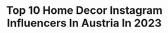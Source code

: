 ---
title: Top 10 Home Decor Instagram Influencers In Austria In 2023
description: >-
  Find top home decor Instagram influencers in Austria in 2023. Most popular hashtags: #homedecor #interior #interiordesign #vienna.
platform: Instagram
hits: 20
text_top: See the best Instagram influencers on inBeat.
text_bottom: Our database aggregates 20 Instagram influencers like this in Austria for you to work with.
profiles:
  - username: "valentina.layr"
    fullname: >-
      VALENTINA | Vintage heart 🤍
    bio: >-
      Fashion Posts| Edits | Streetwear #outfits | mostly thrifted Tiktok @valentina_layr 🕊 located in Austria 🤍 Vintage shop @vacvintage 👇🏽
    location: "Austria"
    followers: 6588
    engagement: 711
    commentsToLikes: 0.067847
    id: ckap1tyjfw4w40i78ajfnglm9
    verified: false
    hashtags: "#wien, #homedecor, #vienna, #flohmarktfund"
  - username: "theflyingdress"
    fullname: >-
      Iris 🤍
    bio: >-
      🌍 life is short & the world is wide 💫 📍 based in Vienna, Austria 💌 theflyingdress@outlook.com
    location: "Austria"
    followers: 3667
    engagement: 561
    commentsToLikes: 0.117959
    id: ck0w74t5ibre20i19j6ddt4hi
    verified: false
    hashtags: "#weihnachtszauber, #dubrovnikoldtown, #christmas, #weihnachten"
  - username: "alesandrion.artist"
    fullname: >-
      ALESANDRION
    bio: >-
      Creator of Frescoes, Paintings, Designs & Fashion ALESANDRION's COLLECTION @alesandrions Shop @ my Boutique ➡️
    location: "Austria"
    followers: 2718
    engagement: 546
    commentsToLikes: 0.060867
    id: ck9hb692afkbf0j78xunto4ul
    verified: false
    hashtags: "#mural, #pillows, #interiorblogger, #cushions"
  - username: "dora_maria_satora"
    fullname: >-
      Dora Maria Satora
    bio: >-
      ❤Vienna❤ Am besten kommt man mit dem Leben zurecht, wenn man es schön findet...
    location: "Austria"
    followers: 50093
    engagement: 452
    commentsToLikes: 0.025742
    id: ck8t7xg71iazp0j782a1yi8u4
    verified: false
    hashtags: "#interiorinspo, #interior2you, #easterdecor, #kitchendesign"
  - username: "heartblood"
    fullname: >-
      Raphaela Fuchs, MA
    bio: >-
      Vienna based Blogger Mail: raphaela@followaustria.management 🎤 Podcast: „Hart aber Herzlich“ 🎬 TikTok: Helloheartblood & Clubhouse: heartblood
    location: "Austria"
    followers: 44074
    engagement: 171
    commentsToLikes: 0.063570
    id: ck8tcz88p191w0j780bgjf2gy
    verified: false
    hashtags: "#outfitinspo, #interior, #autumnoutfit, #fashioninspo"
  - username: "mysparklygreyhome"
    fullname: >-
      
    bio: >-
      Kerrie 💖 Sparkle/Grey & Rose Gold Decor✨ Luca Jay 💙 Vienna Mai 💖 10% off @absolutelyjealous with code sparklygreyhome
    location: "Austria"
    followers: 124448
    engagement: 170
    commentsToLikes: 0.039717
    id: ck6uewc1ztfyx0j71gave8n4n
    verified: false
    hashtags: "#sparkle, #shelf, #blush, #pinkdecor"
  - username: "raisingmars"
    fullname: >-
      📸 The Mars Family
    bio: >-
      🖤 Kat - Métis Mama & Wife 🖤 Chasing around Vienna & Charley 🖤 Grade 2 Teacher
    location: "Austria"
    followers: 10223
    engagement: 524
    commentsToLikes: 0.079958
    id: ck8tbw2hyxdeo0j788fmmtc2v
    verified: false
    hashtags: "#winterwreath, #momtotwo, #momoftwo, #familyadventures"
  - username: "demets_life"
    fullname: >-
      𝒟𝑒𝓂𝑒𝓉
    bio: >-
      Welcome to my 🌎 📍Vienna
    location: "Austria"
    followers: 13635
    engagement: 367
    commentsToLikes: 0.134904
    id: ck8t6nmuye88g0j78sdkjb3xi
    verified: false
    hashtags: "#almonds, #fashion, #coffeetable, #kitchen"
  - username: "baby_viktoria_25"
    fullname: >-
      🌹Viktoria🌹  Little Miracle
    bio: >-
      🇦🇱Vienna🇦🇹
    location: "Austria"
    followers: 3434
    engagement: 782
    commentsToLikes: 0.440635
    id: ckap12wmssw570i7883mymbjx
    verified: false
    hashtags: "#photooftheday, #momlife, #love, #myworld"
  - username: "stefanie.cebis"
    fullname: >-
      FASHION & INSPO 𝖻𝗒 𝖲𝗍𝖾𝖿𝖿𝗂
    bio: >-
      austrian content creator 📸 social collabs: stefanie.cebis@gmx.at use #stefaniecebis
    location: "Austria"
    followers: 8591
    engagement: 466
    commentsToLikes: 0.102430
    id: ckaoxuuazeure0i78m49ld09u
    verified: false
    hashtags: "#enjoylife, #bikini, #outfitinspiration, #springvibes"
---